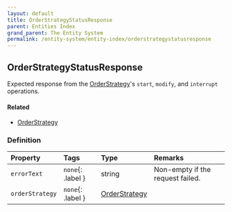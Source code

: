 ```yaml
---
layout: default
title: OrderStrategyStatusResponse
parent: Entities Index
grand_parent: The Entity System
permalink: /entity-system/entity-index/orderstrategystatusresponse
---
```


## OrderStrategyStatusResponse
Expected response from the [OrderStrategy]({{site.baseurl}}/entity-system/entity-index/orderstrategy)'s `start`, `modify`, and `interrupt` operations.

#### Related
- [OrderStrategy]({{site.baseurl}}/entity-system/entity-index/orderstrategy)

### Definition

| Property | Tags | Type | Remarks
|:---------|:-----|:-----|:-------
| `errorText` | `none`{: .label } | string | Non-empty if the request failed.
| `orderStrategy` | `none`{: .label } | [OrderStrategy]({{site.baseurl}}/entity-system/entity-index/orderstrategy) |